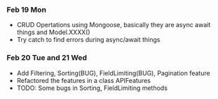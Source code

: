 ### Feb 19 Mon

- CRUD Opertations using Mongoose, basically they are async await things and Model.XXXX()
- Try catch to find errors during async/await things

### Feb 20 Tue and 21 Wed

- Add Filtering, Sorting(BUG), FieldLimiting(BUG), Pagination feature
- Refactored the features in a class APIFeatures
- TODO: Some bugs in Sorting, FieldLimiting methods
